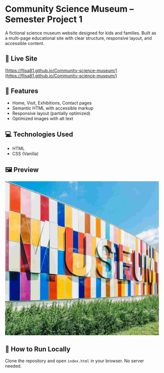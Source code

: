 # Community Science Museum – Semester Project 1

A fictional science museum website designed for kids and families. Built as a multi-page educational site with clear structure, responsive layout, and accessible content.

## 🔗 Live Site
[https://flisa81.github.io/Community-science-museum/](https://flisa81.github.io/Community-science-museum/)

## 📁 Features
- Home, Visit, Exhibitions, Contact pages
- Semantic HTML with accessible markup
- Responsive layout (partially optimized)
- Optimized images with alt text

## 💻 Technologies Used
- HTML
- CSS (Vanilla)

## 🖼️ Preview
![Museum Screenshot](./images/museum.jpg)

## 🚀 How to Run Locally
Clone the repository and open `index.html` in your browser. No server needed.
